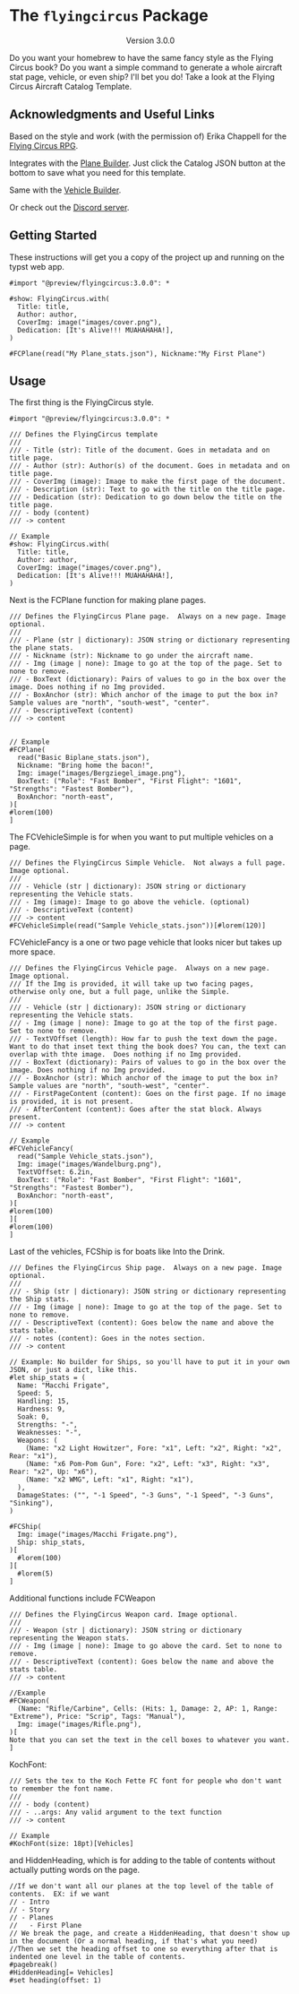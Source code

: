 # The `flyingcircus` Package
<div align="center">Version 3.0.0</div>

Do you want your homebrew to have the same fancy style as the Flying Circus book? Do you want a simple command to generate a whole aircraft stat page, vehicle, or even ship?  I'll bet you do! Take a look at the Flying Circus Aircraft Catalog Template. 

## Acknowledgments and Useful Links

Based on the style and work (with the permission of) Erika Chappell for the [Flying Circus RPG](https://opensketch.itch.io/flying-circus).

Integrates with the [Plane Builder](https://tetragramm.github.io/PlaneBuilder/index.html). Just click the Catalog JSON button at the bottom to save what you need for this template.

Same with the [Vehicle Builder](https://tetragramm.github.io/VehicleBuilder/).

Or check out the [Discord server](https://discord.gg/HKdyUuvmcb).

## Getting Started

These instructions will get you a copy of the project up and running on the typst web app. 

```typ
#import "@preview/flyingcircus:3.0.0": *

#show: FlyingCircus.with(
  Title: title,
  Author: author,
  CoverImg: image("images/cover.png"),
  Dedication: [It's Alive!!! MUAHAHAHA!],
)

#FCPlane(read("My Plane_stats.json"), Nickname:"My First Plane")
```

## Usage

The first thing is the FlyingCircus style.

```typ
#import "@preview/flyingcircus:3.0.0": *

/// Defines the FlyingCircus template
///
/// - Title (str): Title of the document. Goes in metadata and on title page.
/// - Author (str): Author(s) of the document. Goes in metadata and on title page.
/// - CoverImg (image): Image to make the first page of the document.
/// - Description (str): Text to go with the title on the title page.
/// - Dedication (str): Dedication to go down below the title on the title page.
/// - body (content)
/// -> content

// Example
#show: FlyingCircus.with(
  Title: title,
  Author: author,
  CoverImg: image("images/cover.png"),
  Dedication: [It's Alive!!! MUAHAHAHA!],
)
```

Next is the FCPlane function for making plane pages.
```typ
/// Defines the FlyingCircus Plane page.  Always on a new page. Image optional.
///
/// - Plane (str | dictionary): JSON string or dictionary representing the plane stats.
/// - Nickname (str): Nickname to go under the aircraft name.
/// - Img (image | none): Image to go at the top of the page. Set to none to remove.
/// - BoxText (dictionary): Pairs of values to go in the box over the image. Does nothing if no Img provided.
/// - BoxAnchor (str): Which anchor of the image to put the box in?  Sample values are "north", "south-west", "center".
/// - DescriptiveText (content)
/// -> content


// Example
#FCPlane(
  read("Basic Biplane_stats.json"),
  Nickname: "Bring home the bacon!",
  Img: image("images/Bergziegel_image.png"),
  BoxText: ("Role": "Fast Bomber", "First Flight": "1601", "Strengths": "Fastest Bomber"),
  BoxAnchor: "north-east",
)[
#lorem(100)
]
```

The FCVehicleSimple is for when you want to put multiple vehicles on a page.
```typ
/// Defines the FlyingCircus Simple Vehicle.  Not always a full page. Image optional.
///
/// - Vehicle (str | dictionary): JSON string or dictionary representing the Vehicle stats.
/// - Img (image): Image to go above the vehicle. (optional)
/// - DescriptiveText (content)
/// -> content
#FCVehicleSimple(read("Sample Vehicle_stats.json"))[#lorem(120)]
```

FCVehicleFancy is a one or two page vehicle that looks nicer but takes up more space.
```typ
/// Defines the FlyingCircus Vehicle page.  Always on a new page. Image optional.
/// If the Img is provided, it will take up two facing pages, otherwise only one, but a full page, unlike the Simple.
///
/// - Vehicle (str | dictionary): JSON string or dictionary representing the Vehicle stats.
/// - Img (image | none): Image to go at the top of the first page. Set to none to remove.
/// - TextVOffset (length): How far to push the text down the page. Want to do that inset text thing the book does? You can, the text can overlap with thte image.  Does nothing if no Img provided.
/// - BoxText (dictionary): Pairs of values to go in the box over the image. Does nothing if no Img provided.
/// - BoxAnchor (str): Which anchor of the image to put the box in?  Sample values are "north", "south-west", "center".
/// - FirstPageContent (content): Goes on the first page. If no image is provided, it is not present.
/// - AfterContent (content): Goes after the stat block. Always present.
/// -> content

// Example 
#FCVehicleFancy(
  read("Sample Vehicle_stats.json"),
  Img: image("images/Wandelburg.png"),
  TextVOffset: 6.2in,
  BoxText: ("Role": "Fast Bomber", "First Flight": "1601", "Strengths": "Fastest Bomber"),
  BoxAnchor: "north-east",
)[
#lorem(100)
][
#lorem(100)
]
```

Last of the vehicles, FCShip is for boats like Into the Drink.
```typ
/// Defines the FlyingCircus Ship page.  Always on a new page. Image optional.
///
/// - Ship (str | dictionary): JSON string or dictionary representing the Ship stats.
/// - Img (image | none): Image to go at the top of the page. Set to none to remove.
/// - DescriptiveText (content): Goes below the name and above the stats table.
/// - notes (content): Goes in the notes section.
/// -> content

// Example: No builder for Ships, so you'll have to put it in your own JSON, or just a dict, like this.
#let ship_stats = (
  Name: "Macchi Frigate",
  Speed: 5,
  Handling: 15,
  Hardness: 9,
  Soak: 0,
  Strengths: "-",
  Weaknesses: "-",
  Weapons: (
    (Name: "x2 Light Howitzer", Fore: "x1", Left: "x2", Right: "x2", Rear: "x1"),
    (Name: "x6 Pom-Pom Gun", Fore: "x2", Left: "x3", Right: "x3", Rear: "x2", Up: "x6"),
    (Name: "x2 WMG", Left: "x1", Right: "x1"),
  ),
  DamageStates: ("", "-1 Speed", "-3 Guns", "-1 Speed", "-3 Guns", "Sinking"),
)

#FCShip(
  Img: image("images/Macchi Frigate.png"),
  Ship: ship_stats,
)[
  #lorem(100)
][
  #lorem(5)
]
```

Additional functions include FCWeapon
```typ
/// Defines the FlyingCircus Weapon card. Image optional.
///
/// - Weapon (str | dictionary): JSON string or dictionary representing the Weapon stats.
/// - Img (image | none): Image to go above the card. Set to none to remove.
/// - DescriptiveText (content): Goes below the name and above the stats table.
/// -> content

//Example 
#FCWeapon(
  (Name: "Rifle/Carbine", Cells: (Hits: 1, Damage: 2, AP: 1, Range: "Extreme"), Price: "Scrip", Tags: "Manual"),
  Img: image("images/Rifle.png"),
)[
Note that you can set the text in the cell boxes to whatever you want.
]
```

KochFont:
```typ
/// Sets the tex to the Koch Fette FC font for people who don't want to remember the font name.
///
/// - body (content)
/// - ..args: Any valid argument to the text function
/// -> content

// Example 
#KochFont(size: 18pt)[Vehicles]
```

and HiddenHeading, which is for adding to the table of contents without actually putting words on the page.
```typ
//If we don't want all our planes at the top level of the table of contents.  EX: if we want
// - Intro
// - Story
// - Planes 
//   - First Plane
// We break the page, and create a HiddenHeading, that doesn't show up in the document (Or a normal heading, if that's what you need)
//Then we set the heading offset to one so everything after that is indented one level in the table of contents.
#pagebreak()
#HiddenHeading[= Vehicles]
#set heading(offset: 1)
```
